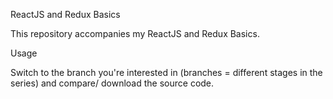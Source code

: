 ReactJS and Redux Basics

This repository accompanies my ReactJS and Redux Basics.

Usage

Switch to the branch you're interested in (branches = different stages in the series) and compare/ download the source code.